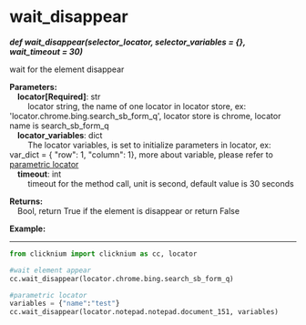 # wait_disappear
***def wait_disappear(selector_locator, selector_variables = {}, wait_timeout = 30)***  

wait for the element disappear

**Parameters:**  
    &emsp;**locator[Required]**: str   
        &emsp;&emsp; locator string, the name of one locator in locator store, ex: 'locator.chrome.bing.search_sb_form_q', locator store is chrome, locator name is search_sb_form_q  
    &emsp;**locator_variables**: dict  
        &emsp;&emsp; The locator variables, is set to initialize parameters in locator, ex: var_dict = { "row": 1,  "column": 1}, more about variable, please refer to [parametric locator](/doc/api/python/parametric_locator.md)  
    &emsp;**timeout**: int  
        &emsp;&emsp; timeout for the method call, unit is second, default value is 30 seconds 

**Returns:**  
    &emsp;Bool, return True if the element is disappear or return False


**Example:**
***
```python
from clicknium import clicknium as cc, locator

#wait element appear
cc.wait_disappear(locator.chrome.bing.search_sb_form_q)

#parametric locator
variables = {"name":"test"}
cc.wait_disappear(locator.notepad.notepad.document_151, variables)
```